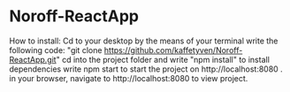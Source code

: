 # Noroff-ReactApp

How to install:
Cd to your desktop by the means of your terminal
write the following code: "git clone https://github.com/kaffetyven/Noroff-ReactApp.git"
cd into the project folder and write "npm install" to install dependencies
write npm start to start the project on http://localhost:8080 .
in your browser, navigate to http://localhost:8080 to view project.

